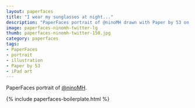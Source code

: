 ```yaml
---
layout: paperfaces
title: "I wear my sunglasses at night..."
description: "PaperFaces portrait of @ninoMH drawn with Paper by 53 on an iPad."
image: paperfaces-ninomh-twitter-lg
thumb: paperfaces-ninomh-twitter-150.jpg
category: paperfaces
tags: 
- PaperFaces
- portrait
- illustration
- Paper by 53
- iPad art
---
```


PaperFaces portrait of [@ninoMH](http://twitter.com/ninoMH).

{% include paperfaces-boilerplate.html %}